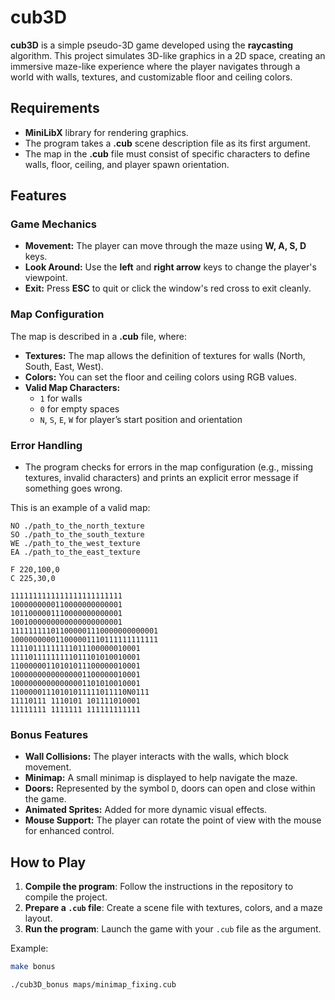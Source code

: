 # cub3D

**cub3D** is a simple pseudo-3D game developed using the **raycasting** algorithm. This project simulates 3D-like graphics in a 2D space, creating an immersive maze-like experience where the player navigates through a world with walls, textures, and customizable floor and ceiling colors.

## Requirements

- **MiniLibX** library for rendering graphics.
- The program takes a **.cub** scene description file as its first argument.
- The map in the **.cub** file must consist of specific characters to define walls, floor, ceiling, and player spawn orientation.

## Features

### **Game Mechanics**
- **Movement:** The player can move through the maze using **W, A, S, D** keys.
- **Look Around:** Use the **left** and **right arrow** keys to change the player's viewpoint.
- **Exit:** Press **ESC** to quit or click the window's red cross to exit cleanly.

### **Map Configuration**
The map is described in a **.cub** file, where:
- **Textures:** The map allows the definition of textures for walls (North, South, East, West).
- **Colors:** You can set the floor and ceiling colors using RGB values.
- **Valid Map Characters:**  
  - `1` for walls
  - `0` for empty spaces
  - `N`, `S`, `E`, `W` for player’s start position and orientation

### **Error Handling**
- The program checks for errors in the map configuration (e.g., missing textures, invalid characters) and prints an explicit error message if something goes wrong.

This is an example of a valid map:

```
NO ./path_to_the_north_texture
SO ./path_to_the_south_texture
WE ./path_to_the_west_texture
EA ./path_to_the_east_texture

F 220,100,0
C 225,30,0

1111111111111111111111111
1000000000110000000000001
1011000001110000000000001
1001000000000000000000001
111111111011000001110000000000001
100000000011000001110111111111111
11110111111111011100000010001
11110111111111011101010010001
11000000110101011100000010001
10000000000000001100000010001
10000000000000001101010010001
11000001110101011111011110N0111
11110111 1110101 101111010001
11111111 1111111 111111111111
```

### **Bonus Features**
- **Wall Collisions:** The player interacts with the walls, which block movement.
- **Minimap:** A small minimap is displayed to help navigate the maze.
- **Doors:** Represented by the symbol `D`, doors can open and close within the game.
- **Animated Sprites:** Added for more dynamic visual effects.
- **Mouse Support:** The player can rotate the point of view with the mouse for enhanced control.

## How to Play

1. **Compile the program**: Follow the instructions in the repository to compile the project.
2. **Prepare a `.cub` file**: Create a scene file with textures, colors, and a maze layout.
3. **Run the program**: Launch the game with your `.cub` file as the argument.

Example:  
```bash
make bonus
```
```bash
./cub3D_bonus maps/minimap_fixing.cub
```
